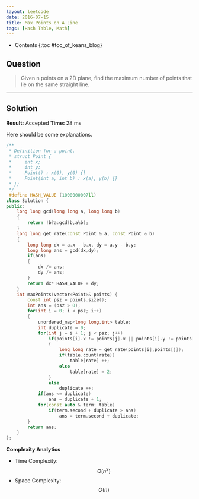 ```yaml
---
layout: leetcode
date: 2016-07-15
title: Max Points on A Line
tags: [Hash Table, Math]
---
```


* Contents
{:toc #toc_of_keans_blog}

## Question

>
>Given n points on a 2D plane, find the maximum number of points that lie on the same straight line.
>     

***

## Solution

**Result:** Accepted **Time:** 28 ms

Here should be some explanations.

```cpp
/**
 * Definition for a point.
 * struct Point {
 *     int x;
 *     int y;
 *     Point() : x(0), y(0) {}
 *     Point(int a, int b) : x(a), y(b) {}
 * };
 */
 #define HASH_VALUE (1000000007ll)
class Solution {
public:
    long long gcd(long long a, long long b)
    {
        return !b?a:gcd(b,a%b);
    }
    long long get_rate(const Point & a, const Point & b)
    {
        long long dx = a.x - b.x, dy = a.y - b.y;
        long long ans = gcd(dx,dy);
        if(ans)
        {
            dx /= ans;
            dy /= ans;
        }
        return dx* HASH_VALUE + dy;
    }
    int maxPoints(vector<Point>& points) {
        const int psz = points.size();
        int ans = (psz > 0);
        for(int i = 0; i < psz; i++)
        {
            unordered_map<long long,int> table;
            int duplicate = 0;
            for(int j = i + 1; j < psz; j++)
                if(points[i].x != points[j].x || points[i].y != points[j].y)
                {
                    long long rate = get_rate(points[i],points[j]);
                    if(table.count(rate))
                        table[rate] ++;
                    else
                        table[rate] = 2;
                }
                else
                    duplicate ++;
            if(ans <= duplicate)
                ans = duplicate + 1;
            for(const auto & term: table)
                if(term.second + duplicate > ans)
                    ans = term.second + duplicate;
        }
        return ans;
    }
};
```

**Complexity Analytics**

- Time Complexity: $$O(n^2)$$
- Space Complexity: $$O(n)$$
